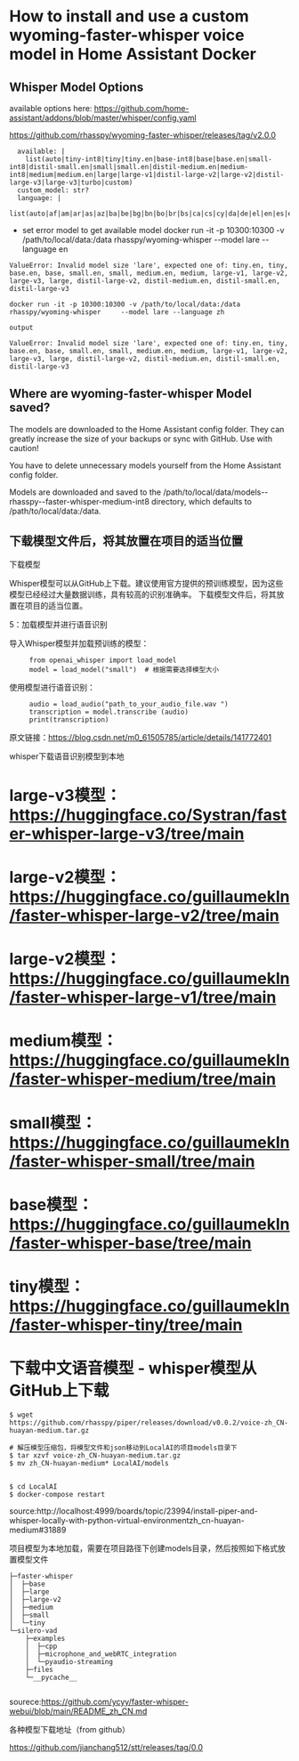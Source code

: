 # How to install and use a custom wyoming-faster-whisper voice model in Home Assistant Docker

## Whisper Model Options

available options here:
https://github.com/home-assistant/addons/blob/master/whisper/config.yaml


https://github.com/rhasspy/wyoming-faster-whisper/releases/tag/v2.0.0

~~~
  available: |
    list(auto|tiny-int8|tiny|tiny.en|base-int8|base|base.en|small-int8|distil-small.en|small|small.en|distil-medium.en|medium-int8|medium|medium.en|large|large-v1|distil-large-v2|large-v2|distil-large-v3|large-v3|turbo|custom)
  custom_model: str?
  language: |
    list(auto|af|am|ar|as|az|ba|be|bg|bn|bo|br|bs|ca|cs|cy|da|de|el|en|es|et|eu|fa|fi|fo|fr|gl|gu|ha|haw|he|hi|hr|ht|hu|hy|id|is|it|ja|jw|ka|kk|km|kn|ko|la|lb|ln|lo|lt|lv|mg|mi|mk|ml|mn|mr|ms|mt|my|ne|nl|nn|no|oc|pa|pl|ps|pt|ro|ru|sa|sd|si|sk|sl|sn|so|sq|sr|su|sv|sw|ta|te|tg|th|tk|tl|tr|tt|uk|ur|uz|vi|yi|yo|zh|yue)

~~~

- set error model to get available model
docker run -it -p 10300:10300 -v /path/to/local/data:/data rhasspy/wyoming-whisper     --model lare --language en

~~~
ValueError: Invalid model size 'lare', expected one of: tiny.en, tiny, base.en, base, small.en, small, medium.en, medium, large-v1, large-v2, large-v3, large, distil-large-v2, distil-medium.en, distil-small.en, distil-large-v3

~~~

~~~
docker run -it -p 10300:10300 -v /path/to/local/data:/data rhasspy/wyoming-whisper     --model lare --language zh

output

ValueError: Invalid model size 'lare', expected one of: tiny.en, tiny, base.en, base, small.en, small, medium.en, medium, large-v1, large-v2, large-v3, large, distil-large-v2, distil-medium.en, distil-small.en, distil-large-v3
~~~
## Where are wyoming-faster-whisper Model saved?
The models are downloaded to the Home Assistant config folder. They can greatly increase the size of your backups or sync with GitHub. Use with caution!

You have to delete unnecessary models yourself from the Home Assistant config folder.

Models are downloaded and saved to the /path/to/local/data/models--rhasspy--faster-whisper-medium-int8 directory, which defaults to /path/to/local/data:/data. 




## 下载模型文件后，将其放置在项目的适当位置

下载模型

Whisper模型可以从GitHub上下载。建议使用官方提供的预训练模型，因为这些模型已经经过大量数据训练，具有较高的识别准确率。
下载模型文件后，将其放置在项目的适当位置。

5：加载模型并进行语音识别

导入Whisper模型并加载预训练的模型：
~~~
     from openai_whisper import load_model
     model = load_model("small")  # 根据需要选择模型大小
~~~     
使用模型进行语音识别：
~~~
     audio = load_audio("path_to_your_audio_file.wav ")
     transcription = model.transcribe (audio)
     print(transcription)
~~~     

原文链接：https://blog.csdn.net/m0_61505785/article/details/141772401


whisper下载语音识别模型到本地

# large-v3模型：https://huggingface.co/Systran/faster-whisper-large-v3/tree/main

# large-v2模型：https://huggingface.co/guillaumekln/faster-whisper-large-v2/tree/main

# large-v2模型：https://huggingface.co/guillaumekln/faster-whisper-large-v1/tree/main

# medium模型：https://huggingface.co/guillaumekln/faster-whisper-medium/tree/main

# small模型：https://huggingface.co/guillaumekln/faster-whisper-small/tree/main

# base模型：https://huggingface.co/guillaumekln/faster-whisper-base/tree/main

# tiny模型：https://huggingface.co/guillaumekln/faster-whisper-tiny/tree/main


# 下载中文语音模型 - whisper模型从GitHub上下载
~~~
$ wget https://github.com/rhasspy/piper/releases/download/v0.0.2/voice-zh_CN-huayan-medium.tar.gz

# 解压模型压缩包，将模型文件和json移动到LocalAI的项目models目录下
$ tar xzvf voice-zh_CN-huayan-medium.tar.gz
$ mv zh_CN-huayan-medium* LocalAI/models


$ cd LocalAI
$ docker-compose restart
~~~
source:http://localhost:4999/boards/topic/23994/install-piper-and-whisper-locally-with-python-virtual-environmentzh_cn-huayan-medium#31889

项目模型为本地加载，需要在项目路径下创建models目录，然后按照如下格式放置模型文件
~~~
├─faster-whisper
│  ├─base
│  ├─large
│  ├─large-v2
│  ├─medium
│  ├─small
│  └─tiny
└─silero-vad
    ├─examples
    │  ├─cpp
    │  ├─microphone_and_webRTC_integration
    │  └─pyaudio-streaming
    ├─files
    └─__pycache__


~~~
sourece:https://github.com/ycyy/faster-whisper-webui/blob/main/README_zh_CN.md



各种模型下载地址（from github）

https://github.com/jianchang512/stt/releases/tag/0.0